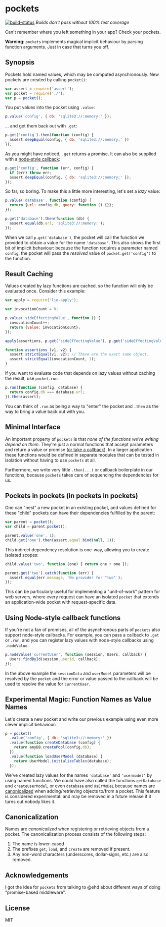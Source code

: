 # pockets

[![build-status](https://travis-ci.org/grncdr/js-pockets.svg?branch=master)](https://travis-ci.org/grncdr/js-pockets)
_Builds don't pass without 100% test coverage_

Can't remember where you left something in your app? Check your pockets.

**Warning**: `pockets` implements magical implicit behaviour by parsing function arguments. Just in case that turns you off.

## Synopsis

Pockets hold named values, which may be computed asynchronously. New pockets are created by calling `pocket()`:

```javascript
var assert = require('assert');
var pocket = require('./');
var p = pocket();
```

You put values into the pocket using `.value`:

```javascript
p.value('config', { db: 'sqlite3://:memory:' });
```

... and get them back out with `.get`:

```javascript
p.get('config').then(function (config) {
  assert.deepEqual(config, { db: 'sqlite3://:memory:' })
});
```

As you might have noticed, `.get` returns a promise. It can also be supplied with a [node-style callback][node-style]:

```javascript
p.get('config', function (err, config) {
  if (err) throw err;
  assert.deepEqual(config, { db: 'sqlite3://:memory:' });
});
```

So far, so boring. To make this a little more interesting, let's set a *lazy* value:

```javascript
p.value('database', function (config) {
  return {url: config.db, query: function () {}};
});

p.get('database').then(function (db) {
  assert.equal(db.url, 'sqlite3://:memory:');
});
```

When we call `p.get('database')`, the pocket will call the function we provided to obtain a value for the name `'database'`. This also shows the first bit of implicit behaviour: because the function requires a parameter named `config`, the pocket will pass the _resolved_ value of `pocket.get('config')` to the function.

## Result Caching

Values created by lazy functions are cached, so the function will only be evaluated once. Consider this example:

```javascript
var apply = require('lie-apply');

var invocationCount = 0;

p.value('sideEffectingValue', function () {
  invocationCount++;
  return {value: invocationCount};
});

apply(assertions, p.get('sideEffectingValue'), p.get('sideEffectingValue'));

function assertions (v1, v2) {
  assert.strictEqual(v1, v2); // These are the exact same object.
  assert.strictEqual(invocationCount, 1);
}
```

If you want to evaluate code that depends on lazy values without caching the result, use `pocket.run`:

```javascript
p.run(function (config, database) {
  return config.db === database.url;
}).then(assert);
```

You can think of `.run` as being a way to "enter" the pocket and `.then` as the way to bring a value back out with you.

## Minimal Interface

An important property of `pockets` is that *none of the functions we're writing depend on them*.  They're just a normal functions that accept parameters and return a value or promise ([or take a callback][node-style]). In a larger application these functions would be defined in separate modules that can be tested in isolation without having to use `pockets` at all.

Furthermore, we write very little `.then(...)` or callback boilerplate in our functions, because `pockets` takes care of sequencing the dependencies for us.

## Pockets in pockets (in pockets in pockets)

One can "nest" a new pocket in an existing pocket, and values defined for these "child" pockets can have their dependencies fulfilled by the parent:

```javascript
var parent = pocket();
var child = parent.pocket();

parent.value('one', 1);
child.get('one').then(assert.equal.bind(null, 1));
```

This indirect dependency resolution is one-way, allowing you to create isolated scopes:

```javascript
child.value('two', function (one) { return one + one });

parent.get('two').catch(function (err) {
  assert.equal(err.message, 'No provider for "two"');
});
```

This can be particularly useful for implementing a "unit-of-work" pattern for web servers, where every request can have an isolated `pocket` that extends an application-wide pocket with request-specific data.

## Using Node-style callback functions

If you're not a fan of promises, all of the asynchronous parts of `pockets` also support node-style callbacks. For example, you can pass a callback to `.get` or `.run`, and you can register lazy values with node-style callbacks using `.nodeValue`:

```javascript
p.nodeValue('currentUser', function (session, Users, callback) {
  Users.findById(session.userId, callback);
});
```

In the above example the `sessionData` and `userModel` parameters will be resolved by the `pocket` and the error or value passed to the callback will be used to resolve the value for `currentUser`.

## Experimental Magic: Function Names as Value Names

Let's create a new pocket and write our previous example using even more clever implicit behaviour:

```javascript
p = pocket()
  .value('config', { db: 'sqlite3://:memory:' })
  .value(function createDatabase (config) {
    return anyDB.createPool(config.db);
  })
  .value(function loadUserModel (database) {
    return UserModel.initializeTables(database);
  });
```

We've created lazy values for the names `'database'` and `'usermodel'` by using named functions. We could have also called the functions `getDatabase` and `createUserModel`, or even `database` and `UsErMoDeL` because names are [canonicalized][] when adding/retrieving objects to/from a pocket. This feature is considered experimental: and may be removed in a future release if it turns out nobody likes it.

## Canonicalization

Names are *canonicalized* when registering or retrieving objects from a pocket. The canonicalization process consists of the following steps:

 1. The name is lower-cased
 2. The prefixes `get`, `load`, and `create` are removed if present.
 3. Any non-word characters (underscores, dollar-signs, etc.) are also removed.

## Acknowledgements

I got the idea for `pockets` from talking to @ehd about different ways of doing "promise-based middleware".

## License

MIT

[node-style]: #using-node-style-callback-functions
[canonicalized]: #canonicalization
